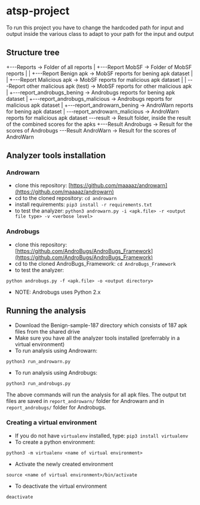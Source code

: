 # atsp-project
To run this project you have to change the hardcoded path for input and output inside the various class to adapt to your path for the input and output

## Structure tree
+---Reports		                                -> Folder of all reports
|   +---Report MobSF		                    -> Folder of MobSF reports 
|   |   +---Report Benign apk		            -> MobSF reports for bening apk dataset
|   |   +---Report Malicious apk		        -> MobSF reports for malicious apk dataset 
|   |   \---Report other malicious apk (test)	-> MobSF reports for other malicious apk
|   +---report_androbugs_bening		            -> Androbugs reports for bening apk dataset
|   +---report_androbugs_malicious		        -> Androbugs reports for malicious apk dataset 
|   +---report_androwarn_bening		            -> AndroWarn reports for bening apk dataset
|   \---report_androwarn_malicious		        -> AndroWarn reports for malicious apk dataset 
\---result		                                -> Result folder, inside the result of the combined scores for the apks
    +---Result Androbugs		                -> Result for the scores of Androbugs
    \---Result AndroWarn		                -> Result for the scores of AndroWarn

## Analyzer tools installation

### Androwarn
* clone this repository: [https://github.com/maaaaz/androwarn](https://github.com/maaaaz/androwarn)
* cd to the cloned repository: `cd androwarn`
* install requirements: `pip3 install -r requirements.txt`
* to test the analyzer:
```python3 androwarn.py -i <apk.file> -r <output file type> -v <verbose level> ```

### Androbugs
* clone this repository: [https://github.com/AndroBugs/AndroBugs_Framework](https://github.com/AndroBugs/AndroBugs_Framework)
* cd to the cloned AndroBugs_Framework: `cd AndroBugs_Framework`
* to test the analyzer:
```
python androbugs.py -f <apk.file> -o <output directory>
```
* NOTE: Androbugs uses Python 2.x

## Running the analysis
* Download the Benign-sample-187 directory which consists of 187 apk files from the shared drive
* Make sure you have all the analyzer tools installed (preferrably in a virtual environment)
* To run analysis using Androwarn:
```
python3 run_androwarn.py
```
* To run analysis using Androbugs:
```
python3 run_androbugs.py
```

The above commands will run the analysis for all apk files. The output txt files are saved in `report_androwarn/` folder for Androwarn and in `report_androbugs/` folder for Androbugs.

### Creating a virtual environment
* If you do not have `virtualenv` installed, type: `pip3 install virtualenv`
* To create a python environment:
```
python3 -m virtualenv <name of virtual environment>
```
* Activate the newly created environment
```
source <name of virtual environment>/bin/activate
```
* To deactivate the virtual environment
```
deactivate
```
